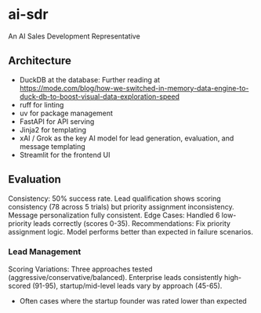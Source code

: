 # ai-sdr
An AI Sales Development Representative


## Architecture

- DuckDB at the database: Further reading at https://mode.com/blog/how-we-switched-in-memory-data-engine-to-duck-db-to-boost-visual-data-exploration-speed
- ruff for linting
- uv for package management
- FastAPI for API serving
- Jinja2 for templating
- xAI / Grok as the key AI model for lead generation, evaluation, and message templating
- Streamlit for the frontend UI

## Evaluation

Consistency: 50% success rate. Lead qualification shows scoring consistency (78 across 5 trials) but priority assignment inconsistency. Message personalization fully consistent.
Edge Cases: Handled 6 low-priority leads correctly (scores 0-35).
Recommendations: Fix priority assignment logic. Model performs better than expected in failure scenarios.

### Lead Management
Scoring Variations: Three approaches tested (aggressive/conservative/balanced). Enterprise leads consistently high-scored (91-95), startup/mid-level leads vary by approach (45-65).
- Often cases where the startup founder was rated lower than expected
